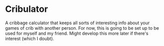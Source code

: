 # Cribulator
A cribbage calculator that keeps all sorts of interesting info about your games of crib with another person. For now, this is going to be set up to be used for myself and my friend. Might develop this more later if there's interest (which I doubt).
